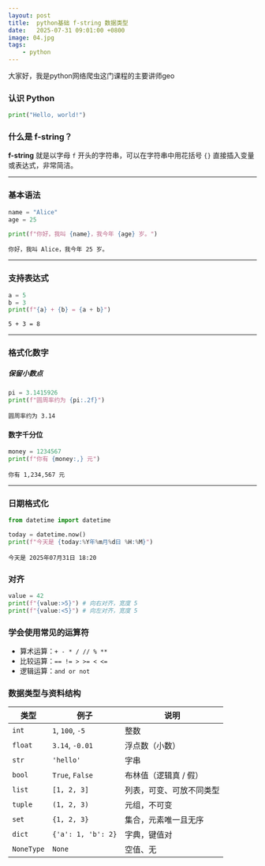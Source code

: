 ```yaml
---
layout: post
title:  python基础 f-string 数据类型
date:   2025-07-31 09:01:00 +0800
image: 04.jpg
tags: 
    - python
---
```


大家好，我是python网络爬虫这门课程的主要讲师geo

### 认识 Python

```python
print("Hello, world!")
```

### 什么是 f-string？

**f-string** 就是以字母 `f` 开头的字符串，可以在字符串中用花括号 `{}` 直接插入变量或表达式，非常简洁。

---

### 基本语法

```python
name = "Alice"
age = 25

print(f"你好，我叫 {name}，我今年 {age} 岁。")
```

```
你好，我叫 Alice，我今年 25 岁。
```

---

### 支持表达式

```python
a = 5
b = 3
print(f"{a} + {b} = {a + b}")
```

```
5 + 3 = 8
```

---

### 格式化数字

##### 保留小数点

```python
pi = 3.1415926
print(f"圆周率约为 {pi:.2f}")
```

```
圆周率约为 3.14
```

#### 数字千分位

```python
money = 1234567
print(f"你有 {money:,} 元")
```

```
你有 1,234,567 元
```

---

### 日期格式化

```python
from datetime import datetime

today = datetime.now()
print(f"今天是 {today:%Y年%m月%d日 %H:%M}")
```

```
今天是 2025年07月31日 18:20
```

### 对齐

```py
value = 42
print(f"{value:>5}") # 向右对齐，宽度 5
print(f"{value:<5}") # 向左对齐，宽度 5
```

### 学会使用常见的运算符

* 算术运算：`+ - * / // % **`
* 比较运算：`== != > >= < <=`
* 逻辑运算：`and or not`

### 数据类型与资料结构

| 类型 | 例子 | 说明 |
| ---------- | ------------------ | ------------ |
| `int` | `1`, `100`, `-5` | 整数 |
| `float` | `3.14`, `-0.01` | 浮点数（小数） |
| `str` | `'hello'` | 字串 |
| `bool` | `True`, `False` | 布林值（逻辑真 / 假） |
| `list` | `[1, 2, 3]` | 列表，可变、可放不同类型 |
| `tuple` | `(1, 2, 3)` | 元组，不可变 |
| `set` | `{1, 2, 3}` | 集合，元素唯一且无序 |
| `dict` | `{'a': 1, 'b': 2}` | 字典，键值对 |
| `NoneType` | `None` | 空值、无 |

<!-- ### str

```python
t = 'this is a string object'
t.capitalize()
t.split()
``` -->